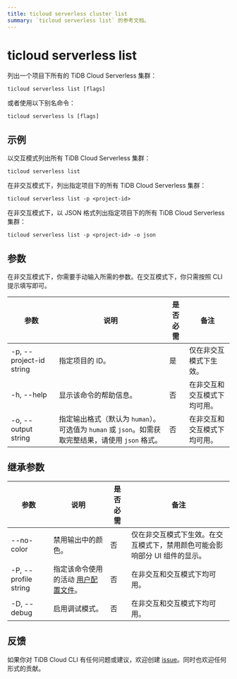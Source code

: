 ```yaml
---
title: ticloud serverless cluster list
summary: `ticloud serverless list` 的参考文档。
---
```


# ticloud serverless list

列出一个项目下所有的 TiDB Cloud Serverless 集群：

```shell
ticloud serverless list [flags]
```

或者使用以下别名命令：

```shell
ticloud serverless ls [flags]
```

## 示例

以交互模式列出所有 TiDB Cloud Serverless 集群：

```shell
ticloud serverless list
```

在非交互模式下，列出指定项目下的所有 TiDB Cloud Serverless 集群：

```shell
ticloud serverless list -p <project-id>
```

在非交互模式下，以 JSON 格式列出指定项目下的所有 TiDB Cloud Serverless 集群：

```shell
ticloud serverless list -p <project-id> -o json
```

## 参数

在非交互模式下，你需要手动输入所需的参数。在交互模式下，你只需按照 CLI 提示填写即可。

| 参数                      | 说明                                                                                                   | 是否必需 | 备注                                               |
|---------------------------|--------------------------------------------------------------------------------------------------------|----------|----------------------------------------------------|
| -p, --project-id string   | 指定项目的 ID。                                                                                        | 是       | 仅在非交互模式下生效。                             |
| -h, --help                | 显示该命令的帮助信息。                                                                                 | 否       | 在非交互和交互模式下均可用。                       |
| -o, --output string       | 指定输出格式（默认为 `human`）。可选值为 `human` 或 `json`。如需获取完整结果，请使用 `json` 格式。     | 否       | 在非交互和交互模式下均可用。                       |

## 继承参数

| 参数                   | 说明                                                                                                   | 是否必需 | 备注                                                                                   |
|------------------------|--------------------------------------------------------------------------------------------------------|----------|----------------------------------------------------------------------------------------|
| --no-color             | 禁用输出中的颜色。                                                                                     | 否       | 仅在非交互模式下生效。在交互模式下，禁用颜色可能会影响部分 UI 组件的显示。              |
| -P, --profile string   | 指定该命令使用的活动 [用户配置文件](/tidb-cloud/cli-reference.md#user-profile)。                       | 否       | 在非交互和交互模式下均可用。                                                           |
| -D, --debug            | 启用调试模式。                                                                                         | 否       | 在非交互和交互模式下均可用。                                                           |

## 反馈

如果你对 TiDB Cloud CLI 有任何问题或建议，欢迎创建 [issue](https://github.com/tidbcloud/tidbcloud-cli/issues/new/choose)。同时也欢迎任何形式的贡献。